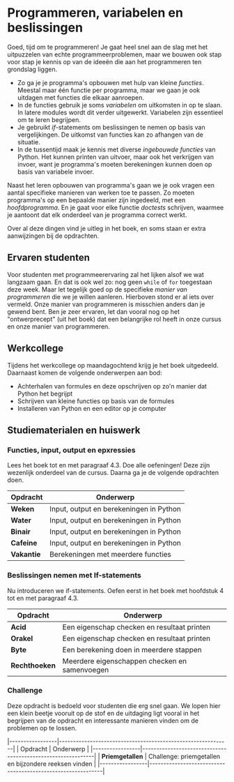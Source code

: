 # Programmeren, variabelen en beslissingen

Goed, tijd om te programmeren! Je gaat heel snel aan de slag met het uitpuzzelen van echte programmeerproblemen, maar we bouwen ook stap voor stap je kennis op van de ideeën die aan het programmeren ten grondslag liggen.

- Zo ga je je programma's opbouwen met hulp van kleine *functies*. Meestal maar één functie per programma, maar we gaan je ook uitdagen met functies die elkaar aanroepen.
- In de functies gebruik je soms *variabelen* om uitkomsten in op te slaan. In latere modules wordt dit verder uitgewerkt. Variabelen zijn essentieel om te leren begrijpen.
- Je gebruikt *if*-statements om beslissingen te nemen op basis van vergelijkingen. De uitkomst van functies kan zo afhangen van de situatie.
- In de tussentijd maak je kennis met diverse *ingebouwde functies* van Python. Het kunnen printen van uitvoer, maar ook het verkrijgen van invoer, want je programma's moeten berekeningen kunnen doen op basis van variabele invoer.

Naast het leren opbouwen van programma's gaan we je ook vragen een aantal specifieke manieren van werken toe te passen. Zo moeten programma's op een bepaalde manier zijn ingedeeld, met een *hoofdprogramma*. En je gaat voor elke functie *doctests* schrijven, waarmee je aantoont dat elk onderdeel van je programma correct werkt.

Over al deze dingen vind je uitleg in het boek, en soms staan er extra aanwijzingen bij de opdrachten.

## Ervaren studenten

Voor studenten met programmeerervaring zal het lijken alsof we wat langzaam gaan. En dat is ook wel zo: nog geen `while` of `for` toegestaan deze week. Maar let tegelijk goed op de specifieke *manier van programmeren* die we je willen aanleren. Hierboven stond er al iets over vermeld. Onze manier van programmeren is misschien anders dan je gewend bent. Ben je zeer ervaren, let dan vooral nog op het "ontwerprecept" (uit het boek) dat een belangrijke rol heeft in onze cursus en onze manier van programmeren.

## Werkcollege

Tijdens het werkcollege op maandagochtend krijg je het boek uitgedeeld. Daarnaast komen de volgende onderwerpen aan bod:

- Achterhalen van formules en deze opschrijven op zo'n manier dat Python het begrijpt
- Schrijven van kleine functies op basis van de formules
- Installeren van Python en een editor op je computer

## Studiematerialen en huiswerk

### Functies, input, output en epxressies

Lees het boek tot en met paragraaf 4.3. Doe alle oefeningen! Deze zijn wezenlijk onderdeel van de cursus. Daarna ga je de volgende opdrachten doen.

| Opdracht        | Onderwerp                                                   |
|-----------------|-------------------------------------------------------------|
| **Weken**       | Input, output en berekeningen in Python                     |
| **Water**       | Input, output en berekeningen in Python                     |
| **Binair**      | Input, output en berekeningen in Python                     |
| **Cafeine**     | Input, output en berekeningen in Python                     |
| **Vakantie**    | Berekeningen met meerdere functies                          |

### Beslissingen nemen met If-statements

Nu introduceren we if-statements. Oefen eerst in het boek met hoofdstuk 4 tot en met paragraaf 4.3.

| Opdracht        | Onderwerp                                                   |
|-----------------|-------------------------------------------------------------|
| **Acid**        | Een eigenschap checken en resultaat printen                 |
| **Orakel**      | Een eigenschap checken en resultaat printen                 |
| **Byte**        | Een berekening doen in meerdere stappen                     |
| **Rechthoeken** | Meerdere eigenschappen checken en samenvoegen               |

### Challenge

Deze opdracht is bedoeld voor studenten die erg snel gaan. We lopen hier een klein beetje vooruit op de stof en de uitdaging ligt vooral in het begrijpen van de opdracht en interessante manieren vinden om de problemen op te lossen.

|-----------------|-------------------------------------------------------------|
| Opdracht        | Onderwerp                                                   |
|-----------------|-------------------------------------------------------------|
| **Priemgetallen** | Challenge: priemgetallen en bijzondere reeksen vinden     |
|-----------------|-------------------------------------------------------------|
